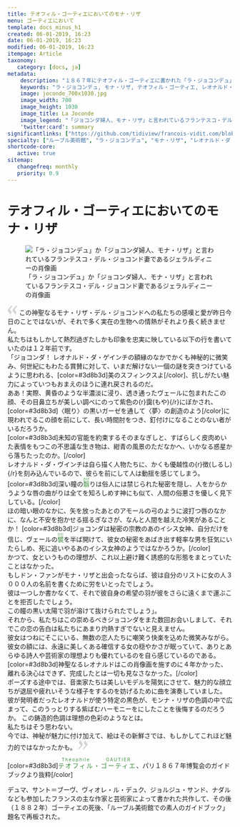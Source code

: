 ```yaml
---
title: テオフィル・ゴーティエにおいてのモナ・リザ
menu: ゴーティエにおいて
template: docs_minus_h1
created: 06-01-2019, 16:23
date: 06-01-2019, 16:23
modified: 06-01-2019, 16:23
itempage: Article
taxonomy:
   category: [docs, ja]
metadata:
    description: "１８６７年にテオフィル・ゴーティエに書かれた「ラ・ジョコンデュ」か「ジョコンダ婦人、モナ・リザ」と言われているフランテスコ・デル・ジョコンド妻であるジェラルディニーの肖像画の最初の描写書の紹介。"
    keywords: "ラ・ジョコンデュ, モナ・リザ, テオフィル・ゴーティエ, レオナルド・ダ・ヴィンチ"
    image: joconde_700x1030.jpg
    image_width: 700
    image_height: 1030
    image_title: La Joconde
    image_legend: "「ジョコンダ婦人、モナ・リザ」と言われているフランテスコ・デル・ジョコンド妻であるジェラルディニーの肖像画"
    'twitter:card': summary
significantlinks: ["https://github.com/tidiview/francois-vidit.com/blob/develop/user/sites/docs/pages/01.home/01.paris/01.louvre/la-joconde/gautier/docs.ja.md"]
specialty: ["ルーブル美術館", "ラ・ジョコンデュ", "モナ・リザ", "レオナルド・ダ・ヴィンチ", "テオフィル・ゴーティエ"]
shortcode-core:
   active: true
sitemap:
   changefreq: monthly
   priority: 0.9
---
```

# テオフィル・ゴーティエにおいてのモナ・リザ

<figure><picture>
<source
sizes="(max-width: 767px) 98vw, (min-width: 959px) 50vw, 86vw"
srcset="
/user/sites/docs/pages/01.home/01.paris/01.louvre/01.la-joconde/01.vasari/la-joconde-280.webp 280w,
/user/sites/docs/pages/01.home/01.paris/01.louvre/01.la-joconde/01.vasari/la-joconde-380.webp 380w,
/user/sites/docs/pages/01.home/01.paris/01.louvre/01.la-joconde/01.vasari/la-joconde-480.webp 480w,
/user/sites/docs/pages/01.home/01.paris/01.louvre/01.la-joconde/01.vasari/la-joconde-640.webp 640w,
/user/sites/docs/pages/01.home/01.paris/01.louvre/01.la-joconde/01.vasari/la-joconde-840.webp 840w,
/user/sites/docs/pages/01.home/01.paris/01.louvre/01.la-joconde/01.vasari/la-joconde-1280.webp 1280w,
/user/sites/docs/pages/01.home/01.paris/01.louvre/01.la-joconde/01.vasari/la-joconde-1600.webp 1600w,
/user/sites/docs/pages/01.home/01.paris/01.louvre/01.la-joconde/01.vasari/la-joconde-1920.webp 1920w"
type="image/webp" />
<img
src="/user/sites/docs/pages/01.home/01.paris/01.louvre/01.la-joconde/01.vasari/la-joconde-840.jpg" title="「ラ・ジョコンデュ」か「ジョコンダ婦人、モナ・リザ」と言われているフランテスコ・デル・ジョコンド妻であるジェラルディニーの肖像画" alt="「ラ・ジョコンデュ」か「ジョコンダ婦人、モナ・リザ」と言われているフランテスコ・デル・ジョコンド妻であるジェラルディニーの肖像画" class="class-diane-img"
sizes="(max-width: 767px) 98vw, (min-width: 959px) 50vw, 86vw"
srcset="
/user/sites/docs/pages/01.home/01.paris/01.louvre/01.la-joconde/01.vasari/la-joconde-280.jpg 280w,
/user/sites/docs/pages/01.home/01.paris/01.louvre/01.la-joconde/01.vasari/la-joconde-380.jpg 380w,
/user/sites/docs/pages/01.home/01.paris/01.louvre/01.la-joconde/01.vasari/la-joconde-480.jpg 480w,
/user/sites/docs/pages/01.home/01.paris/01.louvre/01.la-joconde/01.vasari/la-joconde-640.jpg 640w,
/user/sites/docs/pages/01.home/01.paris/01.louvre/01.la-joconde/01.vasari/la-joconde-840.jpg 840w,
/user/sites/docs/pages/01.home/01.paris/01.louvre/01.la-joconde/01.vasari/la-joconde-1280.jpg 1280w,
/user/sites/docs/pages/01.home/01.paris/01.louvre/01.la-joconde/01.vasari/la-joconde-1600.jpg 1600w,
/user/sites/docs/pages/01.home/01.paris/01.louvre/01.la-joconde/01.vasari/la-joconde-1920.jpg 1920w" id="zephyr_et_flore">
</picture><figcaption>「ラ・ジョコンデュ」か「ジョコンダ婦人、モナ・リザ」と言われているフランテスコ・デル・ジョコンド妻であるジェラルディニーの肖像画</figcaption></figure>

<span><svg xmlns="http://www.w3.org/2000/svg" width="22px" height="22px" viewBox="0 0 78 78" fill="lightgrey" opacity="1"><path d="M76.5 9.0009L57.0898 32.605c-.88226 1.10283-.88226 1.54397-.88226 1.76454 0 1.10286 1.76455 3.30857 2.8674 4.632l13.0167 14.99877L61.50123 74.9545 50.4727 59.51456c-2.87047-3.97028-10.80793-15.88413-10.80793-19.19267 0-1.76458.6617-2.4263 6.6171-9.7051C60.8395 12.74754 63.04522 10.98297 70.98575 3.0455L76.5 9.00092zm-38.16172 0L18.9281 32.605c-.88228 1.10283-.88228 1.54397-.88228 1.76454 0 1.10286 1.76457 3.30857 2.86742 4.632L33.92688 54.0003 23.3395 74.9545 12.30793 59.51456C9.44053 55.54428 1.5 43.63043 1.5 40.3219c0-1.76458.6617-2.4263 6.6171-9.7051C22.67475 12.74754 24.88043 10.98297 32.82097 3.0455l5.51732 5.9554z"/></svg></span> 
この神聖なるモナ・リザ・デル・ジョコンドへの私たちの感嘆と愛が昨日今日のことではないが、それで多く実在の生物への情熱がそれより長く続きません。  
私たちはもしかして熱烈過ぎたしかも印象を忠実に映している以下の行を書いていたのは１２年前です。  
「ジョコンダ！
レオナルド・ダ・ゲインチの額縁のなかでかくも神秘的に微笑み、何世紀にもわたる賞賛に対して、いまだ解けない一個の謎を突きつけているように思われる、[color=#3d8b3d]美のスフィンクスよ[/color]、抗しがたい魅力によっていつもおまえのほうに連れ戻されるのだ。  
ああ！実際、黄昏のような半濃淡に浸り、透き通ったヴェールに包まれたこの顔、その目鼻立ちが美しい調べにのって紫色の{r}靄(もや){/r}にぼかされ、[color=#3d8b3d]〈眠り〉の黒いガーゼを通して〈夢〉の創造のよう[/color]に現われでるこの顔を前にして、長い時間肘をつき、釘付けになることのない者がいるだろうか。  
[color=#3d8b3d]未知の官能を約束するそのまなぎしと、すばらしく皮肉めいた表情をもつこの不思議な生き物は、紺青の風景のただなかへ、いかなる惑星から落ちたったのか。[/color]  
レオナルド・ダ・ヴインチは自ら描く人物たちに、かくも優越性の{r}徴(しるし){/r}を刻み込んでいるので、彼らを前にして人は動揺を感じてしまう。  
[color=#3d8b3d]深い瞳の<ruby style="color:#3d8b3d;">翳<rp>(</rp><rt style="color:#3d8b3d;">かげ</rt><rp>)</rp></ruby>りは俗人には禁じられた秘密を隠し、人をからかうような唇の曲がりは全てを知ろしめす神にも似て、人間の俗悪さを優しく見下している。[/color]  
ほの暗い眼のなかに、矢を放ったあとのアモールの弓のように波打つ唇のなかに、なんと不安を抱かせる揺るぎなさが、なんと人間を越えた冷笑があることか！
[color=#3d8b3d]ジョコンダは秘密の宗教のあのイシス女神、自分だけを信じ、ヴェールの<ruby style="color:#3d8b3d;">襞<rp>(</rp><rt style="color:#3d8b3d;">ひだ</rt><rp>)</rp></ruby>を半ば開けて、彼女の秘密をあばき出す軽率な男を狂気にいたらしめ、死に追いやるあのイシス女神のようではなかろうか。[/color]  
かつて、女というものの理想が、これ以上避け難く誘惑的な形態をまとっていたことはなかった。   
もしドン・ファンがモナ・リザと出会ったならば、彼は自分のリストに女の人３０００人の名前を書くために労をいとったでしょう。  
彼は一つしか書かなくて、それで彼自身の希望の羽が彼をさらに遠くまで運ぶことを拒否したでしょう。  
この瞳の黒い太陽で羽が溶けて抜けられたでしょう」。  
それから、私たちはこの崇めるべきジョコンダをまた数回お会いしまして、それでこの恋の告白は私たちにあまり灼熱すぎでないと見えません。  
彼女はつねにそこにいる、無数の恋人たちに嘲笑う快楽を込めた微笑みながら。  
彼女の額には、永遠に美しくある確信する女の穏やかさが眠っていて、ありとあらゆる詩人や芸術家の理想よりも優れているのを自ら感じているのである。   
[color=#3d8b3d]神聖なるレオナルドはこの肖像画を施すのに４年かかった、離れる決心はできず、完成したとは一切も見なさなかった。[/color]  
ポーズする途中では、音楽家たちは美しいモデルを陽気にさせて、魅力的な顔立ちが退屈や疲れいそうな様子をするのを妨げるために曲を演奏していました。  
彼が発明者だったレオナルドが使う特定の黒色が、モンナ・リザの色調の中で広まって、このうっとりする紫ばむハーモニーをにしたことを後悔するのだろうか。
この鋳造的色調は理想の色彩のようなとは。  
私たちはそう思わない。   
今では、神秘が魅力に付け加えて、絵はその新鮮さでは、もしかしてこれほど魅力的ではなかったかも。 <span><svg xmlns="http://www.w3.org/2000/svg" width="22px" height="22px" viewBox="0 0 78 78" fill="lightgrey" opacity="1"><path d="M1.5 68.9991L20.9102 45.395c.88226-1.10283.88226-1.54397.88226-1.76454 0-1.10286-1.76455-3.30857-2.8674-4.632L5.90836 23.9997 16.49877 3.0455 27.5273 18.48544c2.87047 3.97028 10.80793 15.88413 10.80793 19.19267 0 1.76458-.6617 2.4263-6.6171 9.7051C17.1605 65.25246 14.95478 67.01703 7.01425 74.9545L1.5 68.99908zm38.16172 0L59.0719 45.395c.88228-1.10283.88228-1.54397.88228-1.76454 0-1.10286-1.76457-3.30857-2.86742-4.632L44.07312 23.9997 54.6605 3.0455l11.03157 15.43992C68.55947 22.45572 76.5 34.36957 76.5 37.6781c0 1.76458-.6617 2.4263-6.6171 9.7051C55.32526 65.25246 53.11957 67.01703 45.17904 74.9545l-5.51732-5.9554z"/></svg></span>

[color=#3d8b3d]<ruby lang="ja" style="letter-spacing: 2px;color:#3d8b3d;">テオフィル<rp>(</rp><rt lang="fr" style="font-size: 70%;color:#3d8b3d;">Théophile</rt><rp>)</rp>・<rp>(</rp><rt lang="fr" style="font-size: 70%;color:#3d8b3d;">&#160;</rt><rp>)</rp>ゴーティエ<rp>(</rp><rt lang="fr" style="font-size: 70%;color:#3d8b3d;">GAUTIER</rt><rp>)</rp></ruby>、パリ１８６７年博覧会のガイドブックより抜粋[/color]

 デュマ、サント＝ブーヴ、ヴィオレ・ル・デュク、ジョルジュ・サンド、ナダルなども参加したフランスの主な作家と芸術家によって書かれた共作して、その後（１８８２年）ゴーティエの死後、「ルーブル美術館での素人のガイドブック」題名で再板された。